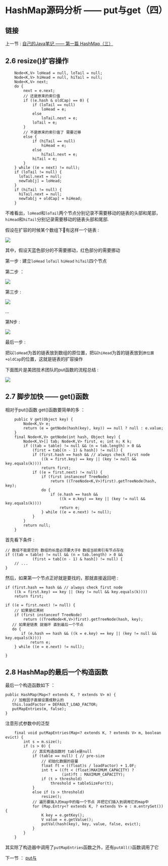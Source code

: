 # HashMap源码分析 —— put与get（四）

## 链接

上一节 : [自己的Java笔记 —— 第一篇 HashMap（三）](https://github.com/zhangzhaolin/StudyNotes/blob/master/Java/%E8%87%AA%E5%B7%B1%E7%9A%84Java%E7%AC%94%E8%AE%B0/HashMap%E6%BA%90%E7%A0%81%E5%88%86%E6%9E%90%20%E2%80%94%E2%80%94%20put%E4%B8%8Eget%EF%BC%88%E4%B8%89%EF%BC%89.md)


## 2.6 resize()扩容操作

```
    Node<K,V> loHead = null, loTail = null;
    Node<K,V> hiHead = null, hiTail = null;
    Node<K,V> next;
    do {
        next = e.next;
        // 还是原来的索引值
        if ((e.hash & oldCap) == 0) {
            if (loTail == null)
                loHead = e;
            else
                loTail.next = e;
            loTail = e;
        }
        // 不是原来的索引值了 需要迁移
        else {
            if (hiTail == null)
                hiHead = e;
            else
                hiTail.next = e;
            hiTail = e;
        }
    } while ((e = next) != null);
    if (loTail != null) {
      loTail.next = null;
      newTab[j] = loHead;
    }
    if (hiTail != null) {
      hiTail.next = null;
      newTab[j + oldCap] = hiHead;
    }
```

不难看出，`loHead`和`loTail`两个节点分别记录不需要移动的链表的头部和尾部，`hiHead`和`hiTail`分别记录需要移动的链表头部和尾部.

假设在扩容的时候某个数组下有这样一个链表 :

![](http://zhangzhaolin.oss-cn-beijing.aliyuncs.com/18-7-25/28481902.jpg)

其中，假设天蓝色部分的不需要挪动，红色部分的需要挪动

第一步 : 建立`loHead` `loTail` `hiHead` `hiTail`四个节点

第二步 ：

![](http://zhangzhaolin.oss-cn-beijing.aliyuncs.com/18-7-25/48045779.jpg)

第三步 :

![](http://zhangzhaolin.oss-cn-beijing.aliyuncs.com/18-7-25/14539380.jpg)

...

第N步 :

![](http://zhangzhaolin.oss-cn-beijing.aliyuncs.com/18-7-25/66532230.jpg)

最后一步 :

把以`loHead`为首的链表放到数组的原位置，把以`hiHead`为首的链表放到`原位置+oldCap`的位置，这就是链表的扩容操作

下面图片是美团技术团队的put函数的流程总结 :

![](http://zhangzhaolin.oss-cn-beijing.aliyuncs.com/18-7-27/76780290.jpg)

## 2.7 脚步加快 —— get()函数

相对于put()函数 get()函数要简单的多 ：

```
	public V get(Object key) {
		Node<K,V> e;
		return (e = getNode(hash(key), key)) == null ? null : e.value;
	}
	final Node<K,V> getNode(int hash, Object key) {
        Node<K,V>[] tab; Node<K,V> first, e; int n; K k;
        if ((tab = table) != null && (n = tab.length) > 0 &&
            (first = tab[(n - 1) & hash]) != null) {
            if (first.hash == hash && // always check first node
                ((k = first.key) == key || (key != null && key.equals(k))))
                return first;
            if ((e = first.next) != null) {
                if (first instanceof TreeNode)
                    return ((TreeNode<K,V>)first).getTreeNode(hash, key);
                do {
                    if (e.hash == hash &&
                        ((k = e.key) == key || (key != null && key.equals(k))))
                        return e;
                } while ((e = e.next) != null);
            }
        }
        return null;
    }
```

首先看下条件 :

```
// 数组不能是空的 数组的长度必须要大于0 数组当前索引有节点存在
if ((tab = table) != null && (n = tab.length) > 0 &&
            (first = tab[(n - 1) & hash]) != null) {
	// ...           
}
```

然后，如果第一个节点正好就是要找的，那就直接返回吧 :

```
if (first.hash == hash && // always check first node
	((k = first.key) == key || (key != null && key.equals(k))))
	return first;
```

```
if ((e = first.next) != null) {
	// 如果是红黑树
	if (first instanceof TreeNode)
    	return ((TreeNode<K,V>)first).getTreeNode(hash, key);
   // 如果是链表 就循环 直到最后一个节点
   do {
       if (e.hash == hash && ((k = e.key) == key || (key != null && key.equals(k))))
	       return e;
    } while ((e = e.next) != null);

}
```

## 2.8 HashMap的最后一个构造函数

最后一个构造函数如下 ：

```
public HashMap(Map<? extends K, ? extends V> m) {
   // 加载因子直接设置成默认的
   this.loadFactor = DEFAULT_LOAD_FACTOR;
   putMapEntries(m, false);
}
```

注意形式参数中的泛型

```
    final void putMapEntries(Map<? extends K, ? extends V> m, boolean evict) {
        int s = m.size();
        if (s > 0) {
            // 其实构造函数时 table是null
            if (table == null) { // pre-size
                // 初始化数据的容量
                float ft = ((float)s / loadFactor) + 1.0F;
                int t = ((ft < (float)MAXIMUM_CAPACITY) ?
                         (int)ft : MAXIMUM_CAPACITY);
                if (t > threshold)
                    threshold = tableSizeFor(t);
            }
            else if (s > threshold)
                resize();
            // 遍历要插入的map中的每一个节点 并把它们插入到调用它的map中
            for (Map.Entry<? extends K, ? extends V> e : m.entrySet()) {
                K key = e.getKey();
                V value = e.getValue();
                putVal(hash(key), key, value, false, evict);
            }
        }
    }

```

其实除了构造器中调用了`putMapEntries`函数之外，还有`putAll()`函数调用了它

下一节 ： [put与]()
